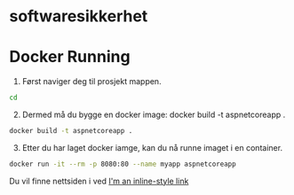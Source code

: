 # softwaresikkerhet

# Docker Running

1. Først naviger deg til prosjekt mappen.
```bash
cd
```
2. Dermed må du bygge en docker image: docker build -t aspnetcoreapp .
```bash
docker build -t aspnetcoreapp .
```
3. Etter du har laget docker iamge, kan du nå runne imaget i en container.
```bash
docker run -it --rm -p 8080:80 --name myapp aspnetcoreapp
```

Du vil finne nettsiden i ved [I'm an inline-style link](https://www.google.com](http://localhost:8080:80)http://localhost:8080:80)
